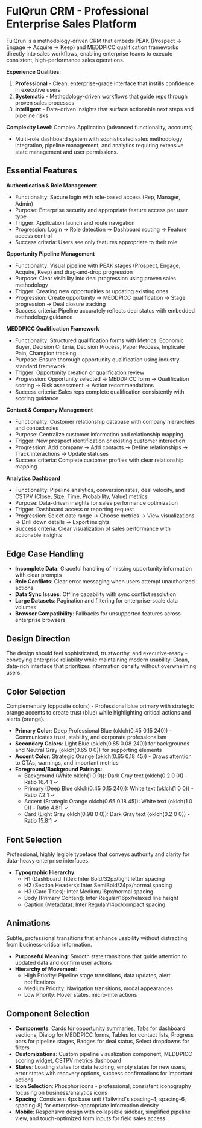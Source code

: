 # FulQrun CRM - Professional Enterprise Sales Platform

FulQrun is a methodology-driven CRM that embeds PEAK (Prospect → Engage → Acquire → Keep) and MEDDPICC qualification frameworks directly into sales workflows, enabling enterprise teams to execute consistent, high-performance sales operations.

**Experience Qualities**:
1. **Professional** - Clean, enterprise-grade interface that instills confidence in executive users
2. **Systematic** - Methodology-driven workflows that guide reps through proven sales processes
3. **Intelligent** - Data-driven insights that surface actionable next steps and pipeline risks

**Complexity Level**: Complex Application (advanced functionality, accounts)
- Multi-role dashboard system with sophisticated sales methodology integration, pipeline management, and analytics requiring extensive state management and user permissions.

## Essential Features

**Authentication & Role Management**
- Functionality: Secure login with role-based access (Rep, Manager, Admin)
- Purpose: Enterprise security and appropriate feature access per user type
- Trigger: Application launch and route navigation
- Progression: Login → Role detection → Dashboard routing → Feature access control
- Success criteria: Users see only features appropriate to their role

**Opportunity Pipeline Management**
- Functionality: Visual pipeline with PEAK stages (Prospect, Engage, Acquire, Keep) and drag-and-drop progression
- Purpose: Clear visibility into deal progression using proven sales methodology
- Trigger: Creating new opportunities or updating existing ones
- Progression: Create opportunity → MEDDPICC qualification → Stage progression → Deal closure tracking
- Success criteria: Pipeline accurately reflects deal status with embedded methodology guidance

**MEDDPICC Qualification Framework**
- Functionality: Structured qualification forms with Metrics, Economic Buyer, Decision Criteria, Decision Process, Paper Process, Implicate Pain, Champion tracking
- Purpose: Ensure thorough opportunity qualification using industry-standard framework
- Trigger: Opportunity creation or qualification review
- Progression: Opportunity selected → MEDDPICC form → Qualification scoring → Risk assessment → Action recommendations
- Success criteria: Sales reps complete qualification consistently with scoring guidance

**Contact & Company Management**
- Functionality: Customer relationship database with company hierarchies and contact roles
- Purpose: Centralize customer information and relationship mapping
- Trigger: New prospect identification or existing customer interaction
- Progression: Add company → Add contacts → Define relationships → Track interactions → Update statuses
- Success criteria: Complete customer profiles with clear relationship mapping

**Analytics Dashboard**
- Functionality: Pipeline analytics, conversion rates, deal velocity, and CSTPV (Close, Size, Time, Probability, Value) metrics
- Purpose: Data-driven insights for sales performance optimization
- Trigger: Dashboard access or reporting request
- Progression: Select date range → Choose metrics → View visualizations → Drill down details → Export insights
- Success criteria: Clear visualization of sales performance with actionable insights

## Edge Case Handling
- **Incomplete Data**: Graceful handling of missing opportunity information with clear prompts
- **Role Conflicts**: Clear error messaging when users attempt unauthorized actions
- **Data Sync Issues**: Offline capability with sync conflict resolution
- **Large Datasets**: Pagination and filtering for enterprise-scale data volumes
- **Browser Compatibility**: Fallbacks for unsupported features across enterprise browsers

## Design Direction
The design should feel sophisticated, trustworthy, and executive-ready - conveying enterprise reliability while maintaining modern usability. Clean, data-rich interface that prioritizes information density without overwhelming users.

## Color Selection
Complementary (opposite colors) - Professional blue primary with strategic orange accents to create trust (blue) while highlighting critical actions and alerts (orange).

- **Primary Color**: Deep Professional Blue (oklch(0.45 0.15 240)) - Communicates trust, stability, and corporate professionalism
- **Secondary Colors**: Light Blue (oklch(0.85 0.08 240)) for backgrounds and Neutral Gray (oklch(0.65 0 0)) for supporting elements
- **Accent Color**: Strategic Orange (oklch(0.65 0.18 45)) - Draws attention to CTAs, warnings, and important metrics
- **Foreground/Background Pairings**: 
  - Background (White oklch(1 0 0)): Dark Gray text (oklch(0.2 0 0)) - Ratio 16.4:1 ✓
  - Primary (Deep Blue oklch(0.45 0.15 240)): White text (oklch(1 0 0)) - Ratio 7.2:1 ✓
  - Accent (Strategic Orange oklch(0.65 0.18 45)): White text (oklch(1 0 0)) - Ratio 4.8:1 ✓
  - Card (Light Gray oklch(0.98 0 0)): Dark Gray text (oklch(0.2 0 0)) - Ratio 15.8:1 ✓

## Font Selection
Professional, highly legible typeface that conveys authority and clarity for data-heavy enterprise interfaces.

- **Typographic Hierarchy**: 
  - H1 (Dashboard Title): Inter Bold/32px/tight letter spacing
  - H2 (Section Headers): Inter SemiBold/24px/normal spacing  
  - H3 (Card Titles): Inter Medium/18px/normal spacing
  - Body (Primary Content): Inter Regular/16px/relaxed line height
  - Caption (Metadata): Inter Regular/14px/compact spacing

## Animations
Subtle, professional transitions that enhance usability without distracting from business-critical information.

- **Purposeful Meaning**: Smooth state transitions that guide attention to updated data and confirm user actions
- **Hierarchy of Movement**: 
  - High Priority: Pipeline stage transitions, data updates, alert notifications
  - Medium Priority: Navigation transitions, modal appearances
  - Low Priority: Hover states, micro-interactions

## Component Selection
- **Components**: Cards for opportunity summaries, Tabs for dashboard sections, Dialog for MEDDPICC forms, Tables for contact lists, Progress bars for pipeline stages, Badges for deal status, Select dropdowns for filters
- **Customizations**: Custom pipeline visualization component, MEDDPICC scoring widget, CSTPV metrics dashboard
- **States**: Loading states for data fetching, empty states for new users, error states with recovery options, success confirmations for important actions
- **Icon Selection**: Phosphor icons - professional, consistent iconography focusing on business/analytics icons
- **Spacing**: Consistent 4px base unit (Tailwind's spacing-4, spacing-6, spacing-8) for enterprise-appropriate information density
- **Mobile**: Responsive design with collapsible sidebar, simplified pipeline view, and touch-optimized form inputs for field sales access